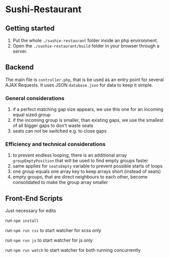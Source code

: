 # Sushi-Restaurant

## Getting started

1. Put the whole ``./sushie-restaurant`` folder inside an php environment.
2. Open the ``./sushie-restaurant/build`` folder in your browser through a server.

## Backend

The main file is ```controller.php```, that is be used as an entry point for several AJAX Requests. It uses JSON ``database.json`` for data to keep it simple.

### General considerations

1. if a perfect matching gap size appears, we use this one for an incoming equal sized group
2. if the incoming group is smaller, than existing gaps, we use the smallest of all bigger gaps to don't waste seats
3. seats can not be switched e.g. to close gaps

### Efficiency and technical considerations

1. to prevent endless looping, there is an additional array ``groupEmptyPosition`` that will be used to find empty groups faster
2. same applies for ``seatsEmpty`` variable to prevent possible starts of loops
3. one group equals one array key to keep arrays short (instead of seats)
4. empty groups, that are direct neighbours to each other, become consolidated to make the group array smaller



## Front-End Scripts

Just necessary for edits

run ``npm install``

run ```npm run css``` to start watcher for scss only

run ```npm run js``` to start watcher for js only

run ```npm run watch``` to start watcher for both running concurrently